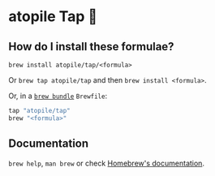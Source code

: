 # atopile Tap 🍻

## How do I install these formulae?

`brew install atopile/tap/<formula>`

Or `brew tap atopile/tap` and then `brew install <formula>`.

Or, in a [`brew bundle`](https://github.com/Homebrew/homebrew-bundle) `Brewfile`:

```ruby
tap "atopile/tap"
brew "<formula>"
```

## Documentation

`brew help`, `man brew` or check [Homebrew's documentation](https://docs.brew.sh).
